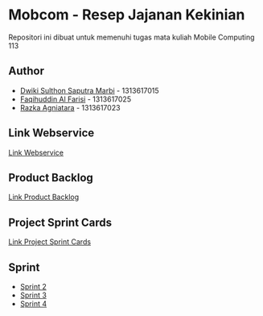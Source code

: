 # Mobcom - Resep Jajanan Kekinian
Repositori ini dibuat untuk memenuhi tugas mata kuliah Mobile Computing 113

## Author
* [Dwiki Sulthon Saputra Marbi](https://github.com/DNABigBoss) - 1313617015
* [Faqihuddin Al Farisi](https://github.com/falfisme) - 1313617025
* [Razka Agniatara](https://github.com/Razka173) - 1313617023

## Link Webservice
[Link Webservice](https://github.com/DNABigBoss/Mobcom-WebService)

## Product Backlog
[Link Product Backlog](https://docs.google.com/spreadsheets/d/17UESCjCuMqcH6AoVo_Gtnt-EjXaEHkXbpOpHY_e4tcw/edit?usp=sharing)

## Project Sprint Cards
[Link Project Sprint Cards](https://github.com/DNABigBoss/Mobcom/projects/2)

## Sprint 
* [Sprint 2](https://github.com/DNABigBoss/Mobcom/tree/sprint2)
* [Sprint 3](https://github.com/DNABigBoss/Mobcom/tree/sprint3)
* [Sprint 4](https://github.com/DNABigBoss/Mobcom/tree/sprint4)
